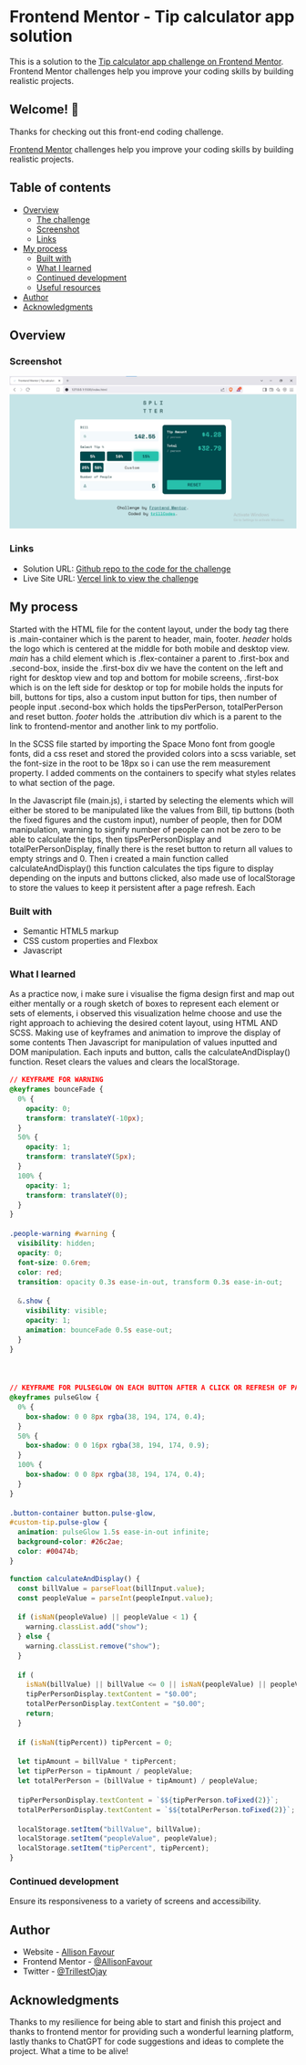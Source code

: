 # Frontend Mentor - Tip calculator app solution

This is a solution to the [Tip calculator app challenge on Frontend Mentor](https://www.frontendmentor.io/challenges/tip-calculator-app-ugJNGbJUX). Frontend Mentor challenges help you improve your coding skills by building realistic projects.

## Welcome! 👋

Thanks for checking out this front-end coding challenge.

[Frontend Mentor](https://www.frontendmentor.io) challenges help you improve your coding skills by building realistic projects.

## Table of contents

- [Overview](#overview)
  - [The challenge](#the-challenge)
  - [Screenshot](#screenshot)
  - [Links](#links)
- [My process](#my-process)
  - [Built with](#built-with)
  - [What I learned](#what-i-learned)
  - [Continued development](#continued-development)
  - [Useful resources](#useful-resources)
- [Author](#author)
- [Acknowledgments](#acknowledgments)


## Overview

### Screenshot

![A screenshot to the solution output on Brave Browser](images/tip-calculator-ss.jpg)



### Links

- Solution URL: [Github repo to the code for the challenge](https://github.com/AllisonFavour/fm-challenge11)
- Live Site URL: [Vercel link to view the challenge](https://tip-calculator-one-virid.vercel.app)

## My process

Started with the HTML file for the content layout, under the body tag there is .main-container which is the parent to header, main, footer. 
*header* holds the logo which is centered at the middle for both mobile and desktop view.
*main* has a child element which is .flex-container a parent to .first-box and .second-box, inside the .first-box div we have the content on the left and right for desktop view and top and bottom for mobile screens, 
.first-box which is on the left side for desktop or top for mobile holds the inputs for bill, buttons for tips, also a custom input button for tips, then number of people input
.second-box which holds the tipsPerPerson, totalPerPerson and reset button.
*footer* holds the .attribution div which is a parent to the link to frontend-mentor and another link to my portfolio.

In the SCSS file started by importing the Space Mono font from google fonts, did a css reset and stored the provided colors into a scss variable, set the font-size in the root to be 18px so i can use the rem measurement property. I added comments on the containers to specify what styles relates to what section of the page.

In the Javascript file (main.js), i started by selecting the elements which will either be stored to be manipulated like the values from Bill, tip buttons (both the fixed figures and the custom input), number of people, then for DOM manipulation, warning to signify number of people can not be zero to be able to calculate the tips, then tipsPerPersonDisplay and totalPerPersonDisplay, finally there is the reset button to return all values to empty strings and 0.
Then i created a main function called calculateAndDisplay() this function calculates the tips figure to display depending on the inputs and buttons clicked, also made use of localStorage to store the values to keep it persistent after a page refresh.
Each 



### Built with

- Semantic HTML5 markup
- CSS custom properties and Flexbox
- Javascript



### What I learned

As a practice now, i make sure i visualise the figma design first and map out either mentally or a rough sketch of boxes to represent each element or sets of elements, i observed this visualization helme choose and use the right approach to achieving the desired cotent layout, using HTML AND SCSS. 
Making use of keyframes and animation to improve the display of some contents
Then Javascript for manipulation of values inputted and DOM manipulation.
Each inputs and button, calls the calculateAndDisplay() function.
Reset clears the values and clears the localStorage.

```css
// KEYFRAME FOR WARNING
@keyframes bounceFade {
  0% {
    opacity: 0;
    transform: translateY(-10px);
  }
  50% {
    opacity: 1;
    transform: translateY(5px);
  }
  100% {
    opacity: 1;
    transform: translateY(0);
  }
}

.people-warning #warning {
  visibility: hidden;
  opacity: 0;
  font-size: 0.6rem;
  color: red;
  transition: opacity 0.3s ease-in-out, transform 0.3s ease-in-out;

  &.show {
    visibility: visible;
    opacity: 1;
    animation: bounceFade 0.5s ease-out;
  }
}



// KEYFRAME FOR PULSEGLOW ON EACH BUTTON AFTER A CLICK OR REFRESH OF PAGE
@keyframes pulseGlow {
  0% {
    box-shadow: 0 0 8px rgba(38, 194, 174, 0.4);
  }
  50% {
    box-shadow: 0 0 16px rgba(38, 194, 174, 0.9);
  }
  100% {
    box-shadow: 0 0 8px rgba(38, 194, 174, 0.4);
  }
}

.button-container button.pulse-glow,
#custom-tip.pulse-glow {
  animation: pulseGlow 1.5s ease-in-out infinite;
  background-color: #26c2ae;
  color: #00474b;
}
```

```js
function calculateAndDisplay() {
  const billValue = parseFloat(billInput.value);
  const peopleValue = parseInt(peopleInput.value);

  if (isNaN(peopleValue) || peopleValue < 1) {
    warning.classList.add("show");
  } else {
    warning.classList.remove("show");
  }

  if (
    isNaN(billValue) || billValue <= 0 || isNaN(peopleValue) || peopleValue < 1) {
    tipPerPersonDisplay.textContent = "$0.00";
    totalPerPersonDisplay.textContent = "$0.00";
    return;
  }

  if (isNaN(tipPercent)) tipPercent = 0;

  let tipAmount = billValue * tipPercent;
  let tipPerPerson = tipAmount / peopleValue;
  let totalPerPerson = (billValue + tipAmount) / peopleValue;

  tipPerPersonDisplay.textContent = `$${tipPerPerson.toFixed(2)}`;
  totalPerPersonDisplay.textContent = `$${totalPerPerson.toFixed(2)}`;

  localStorage.setItem("billValue", billValue);
  localStorage.setItem("peopleValue", peopleValue);
  localStorage.setItem("tipPercent", tipPercent);
}
```

 


### Continued development

Ensure its responsiveness to a variety of screens and accessibility.



## Author

- Website - [Allison Favour](https://allison-favour-portfolio-darkmode.vercel.app/)
- Frontend Mentor - [@AllisonFavour](https://www.frontendmentor.io/profile/AllisonFavour)
- Twitter - [@TrillestOjay](https://x.com/TrillestOjay)


## Acknowledgments

Thanks to my resilience for being able to start and finish this project and thanks to frontend mentor for providing such a wonderful learning platform, lastly thanks to ChatGPT for code suggestions and ideas to complete the project. What a time to be alive!